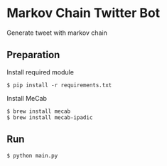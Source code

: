 # Markov Chain Twitter Bot

Generate tweet with markov chain

## Preparation

Install required module

```
$ pip install -r requirements.txt
```

Install MeCab

```
$ brew install mecab
$ brew install mecab-ipadic
```

## Run

```
$ python main.py
```
